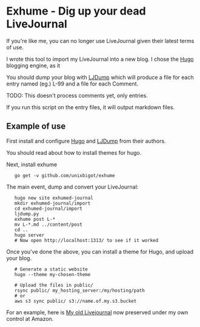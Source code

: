# Exhume - Dig up your dead LiveJournal

If you're like me, you can no longer use LiveJournal given their
latest terms of use.

I wrote this tool to import my LiveJournal into a new blog.  I chose
the [Hugo](http://gohugo.io) blogging engine, as it 

You should dump your blog
with [LJDump](http://hewgill.com/ljdump/)
which will produce a file for each entry named (eg.) L-99 and a file
for each Comment.

TODO: This doesn't process comments yet, only entries.

If you run this script on the entry files, it will output markdown
files.

## Example of use

First install and configure [Hugo](http://gohugo.io)
and [LJDump](http://hewgill.com/ljdump/) from their authors.

You should read about how to install themes for hugo.

Next, install exhume

```
   go get -v github.com/unixbigot/exhume
```

The main event, dump and convert your LiveJournal:

```
   hugo new site exhumed-journal
   mkdir exhumed-journal/import
   cd exhumed-journal/import
   ljdump.py
   exhume post L-*
   mv L-*.md ../content/post
   cd ..
   hugo server
   # Now open http://localhost:1313/ to see if it worked
```

Once you've done the above, you can install a theme for 
Hugo, and upload your blog.

```
   # Generate a static website
   hugo --theme my-chosen-theme
   
   # Upload the files in public/
   rsync public/ my_hosting_server:/my/hosting/path
   # or
   aws s3 sync public/ s3://name.of.my.s3.bucket
```
   
For an example, here is [My old Livejournal](http://rant.unixbigot.id.au.s3-website-ap-southeast-2.amazonaws.com) now preserved under my own control at Amazon.

